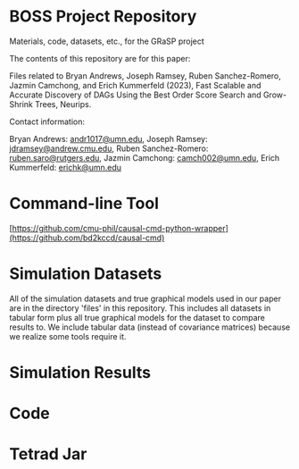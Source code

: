 # BOSS Project Repository
Materials, code, datasets, etc., for the GRaSP project

The contents of this repository are for this paper:

Files related to Bryan Andrews, Joseph Ramsey, Ruben Sanchez-Romero, Jazmin Camchong, and Erich Kummerfeld (2023), Fast Scalable and Accurate Discovery of DAGs Using the Best Order Score Search and Grow-Shrink Trees, Neurips.

Contact information:

Bryan Andrews: andr1017@umn.edu, Joseph Ramsey: jdramsey@andrew.cmu.edu, Ruben Sanchez-Romero: ruben.saro@rutgers.edu, Jazmin Camchong: camch002@umn.edu, Erich Kummerfeld: erichk@umn.edu

# Command-line Tool

[https://github.com/cmu-phil/causal-cmd-python-wrapper](https://github.com/bd2kccd/causal-cmd)

# Simulation Datasets

All of the simulation datasets and true graphical models used in our paper are in the directory 'files' in this repository. This includes all datasets in tabular form plus all true graphical models for the dataset
to compare results to. We include tabular data (instead of covariance matrices) because we 
realize some tools require it.

# Simulation Results

# Code

# Tetrad Jar

